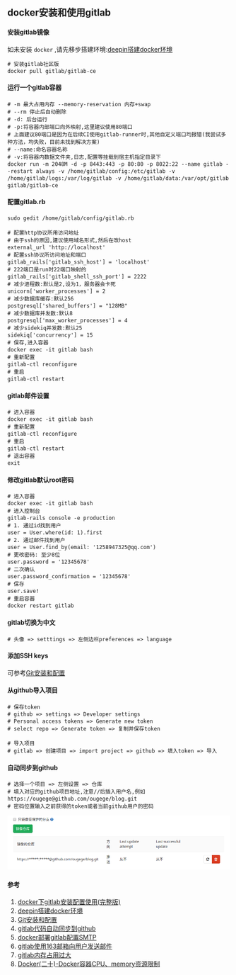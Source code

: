 ## docker安装和使用gitlab

#### 安装gitlab镜像
如未安装 `docker` ,请先移步搭建环境:[deepin搭建docker环境](./deepin搭建docker环境.md 'deepin搭建docker环境')

```SHELL
# 安装gitlab社区版
docker pull gitlab/gitlab-ce
```

#### 运行一个gitlab容器
```SHELL
# -m 最大占用内存 --memory-reservation 内存+swap
# --rm 停止后自动删除
# -d: 后台运行
# -p:将容器内部端口向外映射,这里建议使用80端口
# 上面建议80端口是因为在后续CI使用gitlab-runner时,其他自定义端口均报错(我尝试多种方法，均失败，目前未找到解决方案)
# --name:命名容器名称
# -v:将容器内数据文件夹,日志,配置等挂载到宿主机指定目录下
docker run -m 2048M -d -p 8443:443 -p 80:80 -p 8022:22 --name gitlab --restart always -v /home/gitlab/config:/etc/gitlab -v /home/gitlab/logs:/var/log/gitlab -v /home/gitlab/data:/var/opt/gitlab gitlab/gitlab-ce
```

#### 配置gitlab.rb
```SHELL
sudo gedit /home/gitlab/config/gitlab.rb

# 配置http协议所用访问地址
# 由于ssh的原因,建议使用域名形式,然后在改host
external_url 'http://localhost'
# 配置ssh协议所访问地址和端口
gitlab_rails['gitlab_ssh_host'] = 'localhost'
# 222端口是run时22端口映射的
gitlab_rails['gitlab_shell_ssh_port'] = 2222
# 减少进程数:默认是2,设为1，服务器会卡死
unicorn['worker_processes'] = 2
# 减少数据库缓存:默认256
postgresql['shared_buffers'] = "128MB"
# 减少数据库并发数:默认8
postgresql['max_worker_processes'] = 4
# 减少sidekiq并发数:默认25
sidekiq['concurrency'] = 15
# 保存,进入容器
docker exec -it gitlab bash
# 重新配置
gitlab-ctl reconfigure
# 重启
gitlab-ctl restart
```

#### gitlab邮件设置
```SHELL
# 进入容器
docker exec -it gitlab bash
# 重新配置
gitlab-ctl reconfigure
# 重启
gitlab-ctl restart
# 退出容器
exit
```

#### 修改gitlab默认root密码
```SHELL
# 进入容器
docker exec -it gitlab bash
# 进入控制台
gitlab-rails console -e production
# 1. 通过id找到用户
user = User.where(id: 1).first
# 2. 通过邮件找到用户
user = User.find_by(email: '1258947325@qq.com')
# 更改密码: 至少8位
user.password = '12345678'
# 二次确认
user.password_confirmation = '12345678'
# 保存
user.save!
# 重启容器
docker restart gitlab
```

#### gitlab切换为中文
```SHELL
# 头像 => setttings => 左侧边栏preferences => language
```

#### 添加SSH keys
可参考[Git安装和配置](../Git/Git安装和配置.md 'Git安装和配置')

#### 从github导入项目
```SHELL
# 保存token
# github => settings => Developer settings
# Personal access tokens => Generate new token
# select repo => Generate token => 复制并保存token

# 导入项目
# gitlab => 创建项目 => import project => github => 填入token => 导入
```

#### 自动同步到github
```SHELL
# 选择一个项目 => 左侧设置 => 仓库
# 填入对应的github项目地址,注意//后插入用户名,例如
https://ougege@github.com/ougege/blog.git
# 密码位置输入之前获得的token或者当前github用户的密码
```
![强制更新](../images/linux/docker安装和使用gitlab/gitlab_01.png)

#### 参考
1. [docker下gitlab安装配置使用(完整版)](https://www.jianshu.com/p/080a962c35b6 'docker下gitlab安装配置使用(完整版)')
1. [deepin搭建docker环境](./deepin搭建docker环境.md 'deepin搭建docker环境')
1. [Git安装和配置](../Git/Git安装和配置.md 'Git安装和配置')
1. [gitlab代码自动同步到github](https://www.cnblogs.com/sxdcgaq8080/p/10530176.html 'gitlab代码自动同步到github')
1. [docker部署gitlab配置SMTP](https://blog.csdn.net/xiazichenxi/article/details/90233332 'docker部署gitlab配置SMTP')
1. [gitlab使用163邮箱向用户发送邮件](https://www.jianshu.com/p/3ff4c301a446 'gitlab使用163邮箱向用户发送邮件')
1. [gitlab内存占用过大](https://blog.csdn.net/wanchaopeng/article/details/84771195 'gitlab内存占用过大')
1. [Docker(二十)-Docker容器CPU、memory资源限制](https://www.cnblogs.com/zhuochong/p/9728383.html 'Docker(二十)-Docker容器CPU、memory资源限制')


